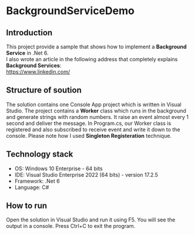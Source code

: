 # BackgroundServiceDemo

## Introduction
This project provide a sample that shows how to implement a **Background Service** in .Net 6.  
I also wrote an article in the following address that completely explains **Background Services**:  
https://www.linkedin.com/   

## Structure of soution
The solution contains one Console App project which is written in Visual Studio. The project contains a **Worker** class which runs in the background and generate strings with random numbers. It raise an event almost every 1 second and deliver the message. In Program.cs, our Worker class is registered and also subscribed to receive event and write it down to the console. Please note how I used **Singleton Registeration** technique.

## Technology stack
- OS: Windows 10 Enterprise - 64 bits
- IDE: Visual Studio Enterprise 2022 (64 bits) - version 17.2.5
- Framework: .Net 6
- Language: C#

## How to run
Open the solution in Visual Studio and run it using F5. You will see the output in a console.
Press Ctrl+C to exit the program.


